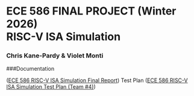 # ECE 586 FINAL PROJECT (Winter 2026) <br /> RISC-V ISA Simulation 
### Chris Kane-Pardy & Violet Monti

###Documentation

([ECE 586 RISC-V ISA Simulation Final Report]())
Test Plan
([ECE 586 RISC-V ISA Simulation Test Plan (Team #4)](https://www.overleaf.com/read/pkxwrkrxyvph#52e191))
